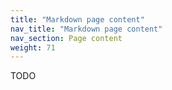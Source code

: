 ```yaml
---
title: "Markdown page content"
nav_title: "Markdown page content"
nav_section: Page content
weight: 71
---
```


TODO